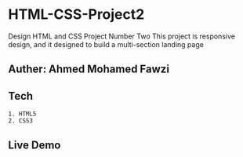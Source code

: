 # HTML-CSS-Project2

Design HTML and CSS Project Number Two
This project is responsive design, and it designed to build a multi-section landing page

## Auther: Ahmed Mohamed Fawzi

## Tech

    1. HTML5
    2. CSS3

## Live Demo
